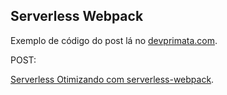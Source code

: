 ## Serverless Webpack

Exemplo de código do post lá no [devprimata.com](https://devprimata.com).

POST:

[Serverless Otimizando com serverless-webpack](https://devprimata.com/serverless-como-empacotar-com-webpack/).